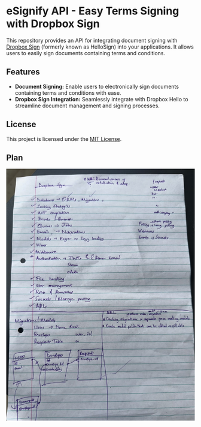 # eSignify API - Easy Terms Signing with Dropbox Sign

This repository provides an API for integrating document signing with [Dropbox Sign](https://sign.dropbox.com/) (formerly known as HelloSign) into your applications. It allows users to easily sign documents containing terms and conditions.

## Features

-   **Document Signing:** Enable users to electronically sign documents containing terms and conditions with ease.
-   **Dropbox Sign Integration:** Seamlessly integrate with Dropbox Hello to streamline document management and signing processes.

## License

This project is licensed under the [MIT License](LICENSE).

## Plan

![plan](./plan_paper.jpg)
